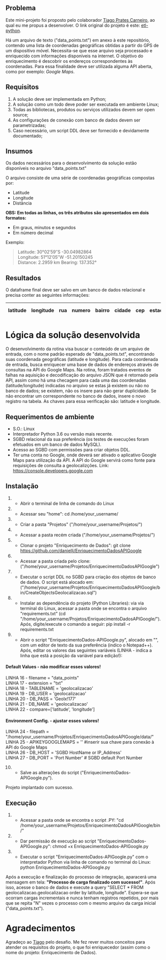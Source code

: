 ## Problema

Este mini-projeto foi proposto pelo colaborador [Tiago Prates Carneiro](https://github.com/tpcarneiro), ao qual eu me propus a desenvolver. O link original do projeto é este: [etl-python](https://github.com/tpcarneiro/dev-etl-python).

Há um arquivo de texto ("data_points.txt") em anexo à este repositório, contendo uma lista de coordenadas geográficas obtidas a partir do GPS de um dispositivo móvel. Necessita-se que esse arquivo seja processado e enriquecido com informações disponíveis na internet. O objetivo do enriquecimento é descobrir os endereços correspondentes às coordenadas. Para essa finalidade deve ser utilizada alguma API aberta, como por exemplo: _Google Maps_.

## Requisitos

1. A solução deve ser implementada em Python;
2. A solução como um todo deve poder ser executada em ambiente Linux;
3. Todas as bibliotecas, produtos ou serviços utilizados devem ser open source;
4. As configurações de conexão com banco de dados devem ser parametrizadas;
5. Caso necessário, um script DDL deve ser fornecido e devidamente documentado;

## Insumos

Os dados necessários para o desenvolvimento da solução estão disponíveis no arquivo "data_points.txt"

O arquivo consiste de uma série de coordenadas geográficas compostas por:

- Latitude
- Longitude
- Distância

**OBS: Em todas as linhas, os três atributos são apresentados em dois formatos:**

- Em graus, minutos e segundos
- Em número decimal

Exemplo:

> Latitude: 30°02′59″S   -30.04982864  
> Longitude: 51°12′05″W   -51.20150245  
> Distance: 2.2959 km  Bearing: 137.352°  

## Resultados

O dataframe final deve ser salvo em um banco de dados relacional e precisa conter as seguintes informações:

latitude|longitude|rua|numero|bairro|cidade|cep|estado|pais|endereço completo
--------|---------|---|------|------|------|---|------|----|-----------------

# Lógica da solução desenvolvida

O desenvolvimento da rotina visa buscar o conteúdo de um arquivo de entrada, com o nome padrão esperado de "data_points.txt", encontrando suas coordenada geográficas (latitude e longitude). Para cada coordenada de entrada, busca enriquecer uma base de dados de endereços através de consultas na API do Google Maps. Na rotina, foram tratados eventos de falhas na aquisição e decodificação do arquivo JSON que é retornado pela API, assim como há uma checagem para cada uma das coordenadas (latitude/longitude) indicadas no arquivo se estas já existem ou não no banco de dados; se existem, não os insere para não gerar duplicidade. Se não encontrar um correspondente no banco de dados, insere o novo registro na tabela. As chaves para essa verificação são: latitude e longitude.

## Requerimentos de ambiente

- S.O.: Linux
- Interpretador Python 3.6 ou versão mais recente.
- SGBD relacional da sua preferência (os testes de execuções foram efetuados em um banco de dados MySQL).
- Acesso ao SGBD com permissões para criar objetos DDL.
- Ter uma conta no Google, onde deverá ser ativado o aplicativo Google Maps para utilização da API. A API do Google servirá como fonte para requisições de consulta a geolocalizções. Link: https://console.developers.google.com

## Instalação

1. - Abrir o terminal de linha de comando do Linux
2. - Acessar seu "home": cd /home/your_username/
3. - Criar a pasta "Projetos" ("/home/your_username/Projetos/")
4. - Acessar a pasta recém criada ("/home/your_username/Projetos/")
5. - Clonar o projeto "Enriquecimento de Dados": git clone https://github.com/daniellj/EnriquecimentoDadosAPIGoogle
6. - Acessar a pasta criada pelo clone: ("/home/your_username/Projetos/EnriquecimentoDadosAPIGoogle")
7. - Executar o script DDL no SGBD para criação dos objetos de banco de dados. O script está alocado em: ("/home/your_username/Projetos/EnriquecimentoDadosAPIGoogle/bin/CreateObjectsGeolocalizacao.sql")
8. - Instalar as dependência do projeto (Python Libraries): via via terminal do Linux, acessar a pasta onde se encontra o arquivo "requirements.txt" (cd "/home/your_username/Projetos/EnriquecimentoDadosAPIGoogle/"). Após, digite/execute o comando a seguir: pip install -r requirements.txt
9. - Abrir o script "EnriquecimentoDados-APIGoogle.py", alocado em "", com um editor de texto da sua preferência (indico o Notepad++). Após, editar os valores das seguintes variáveis (LINHA - indica a linha que está a posição da variável para edição!):

#### Default Values - não modificar esses valores!
LINHA 16 - filename = "data_points"<br />
LINHA 17 - extension = "txt"<br />
LINHA 18 - TABLENAME = 'geolocalizacao'<br />
LINHA 19 - DB_USER = 'geolocalizacao'<br />
LINHA 20 - DB_PASS = 'Geolx!177'<br />
LINHA 21 - DB_NAME = 'geolocalizacao'<br />
LINHA 22 - compare=['latitude', 'longitude']

#### Environment Config. - ajustar esses valores!
LINHA 24 - filepath = "/home/your_username/Projetos/EnriquecimentoDadosAPIGoogle/data/"<br />
LINHA 25 - APIKEYGOOGLEMAPS = '' #inserir sua chave para conexão à API do Google Maps<br />
LINHA 26 - DB_HOST = 'SGBD HostName or IP_Address'<br />
LINHA 27 - DB_PORT = 'Port Number' # SGBD default Port Number<br />

10. - Salve as alterações do script ("EnriquecimentoDados-APIGoogle.py").

Projeto implantado com sucesso.

## Execução

1. - Acessar a pasta onde se encontra o script .PY: "cd /home/your_username/Projetos/EnriquecimentoDadosAPIGoogle/bin/"
2. - Dar permissão de execução ao script "EnriquecimentoDados-APIGoogle.py": chmod +x EnriquecimentoDados-APIGoogle.py
3. - Executar o script "EnriquecimentoDados-APIGoogle.py" com o interpretador Python via linha de comando no terminal do Linux: python EnriquecimentoDados-APIGoogle.py

Após a execução e finalização do processo de integração, aparacerá uma mensagem em tela: **"Processo de carga finalizado com sucesso!"**. Após isso, acesse o banco de dados e execute a query "SELECT * FROM geolocalizacao.geolocalizacao order by latitude, longitude". Espera-se que ocorram cargas incrementais e nunca tenham registros repetidos, por mais que se repita "N" vezes o processo com o mesmo arquivo da carga inicial ("data_points.txt").

# Agradecimentos
Agradeço ao [Tiago](https://github.com/tpcarneiro) pelo desafio. Me fez rever muitos conceitos para atender os requisitos do projeto, o que foi enriquecedor (assim como o nome do projeto: Enriquecimento de Dados).

